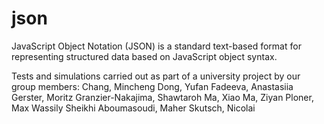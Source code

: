 # json
JavaScript Object Notation (JSON) is a standard text-based format for representing structured data based on JavaScript object syntax.

Tests and simulations carried out as part of a university project by our group members:
  Chang, Mincheng
  Dong, Yufan
  Fadeeva, Anastasiia
  Gerster, Moritz
  Granzier-Nakajima, Shawtaroh
  Ma, Xiao
  Ma, Ziyan
  Ploner, Max Wassily
  Sheikhi Aboumasoudi, Maher
  Skutsch, Nicolai
